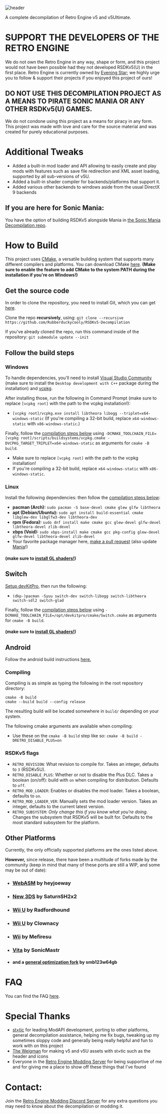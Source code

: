 ![header](header.png?raw=true)

A complete decompilation of Retro Engine v5 and v5Ultimate.

# **SUPPORT THE DEVELOPERS OF THE RETRO ENGINE**
We do not own the Retro Engine in any way, shape or form, and this project would not have been possible had they not developed RSDKv5(U) in the first place. Retro Engine is currently owned by [Evening Star](https://eveningstar.studio/); we highly urge you to follow & support their projects if you enjoyed this project of ours!

## **DO NOT USE THIS DECOMPILATION PROJECT AS A MEANS TO PIRATE SONIC MANIA OR ANY OTHER RSDKv5(U) GAMES.**
We do not condone using this project as a means for piracy in any form. This project was made with love and care for the source material and was created for purely educational purposes.

# Additional Tweaks
* Added a built-in mod loader and API allowing to easily create and play mods with features such as save file redirection and XML asset loading, supported by all sub-versions of v5U.
* Added a built-in shader compiler for backends/platforms that support it.
* Added various other backends to windows aside from the usual DirectX 9 backends

## If you are here for Sonic Mania:
You have the option of building RSDKv5 alongside Mania in [the Sonic Mania Decompilation repo](https://github.com/Rubberduckycooly/Sonic-Mania-Decompilation).

# How to Build

This project uses [CMake](https://cmake.org/), a versatile building system that supports many different compilers and platforms. You can download CMake [here](https://cmake.org/download/). **(Make sure to enable the feature to add CMake to the system PATH during the installation if you're on Windows!)**

## Get the source code

In order to clone the repository, you need to install Git, which you can get [here](https://git-scm.com/downloads).

Clone the repo **recursively**, using:
`git clone --recursive https://github.com/Rubberduckycooly/RSDKv5-Decompilation`

If you've already cloned the repo, run this command inside of the repository:
```git submodule update --init```

## Follow the build steps

### Windows
To handle dependencies, you'll need to install [Visual Studio Community](https://visualstudio.microsoft.com/downloads/) (make sure to install the `Desktop development with C++` package during the installation) and [vcpkg](https://github.com/microsoft/vcpkg#quick-start-windows).

After installing those, run the following in Command Prompt (make sure to replace `[vcpkg root]` with the path to the vcpkg installation!):
- `[vcpkg root]/vcpkg.exe install libtheora libogg --triplet=x64-windows-static` (If you're compiling a 32-bit build, replace `x64-windows-static` with `x86-windows-static`.)

Finally, follow the [compilation steps below](#compiling) using `-DCMAKE_TOOLCHAIN_FILE=[vcpkg root]/scripts/buildsystems/vcpkg.cmake -DVCPKG_TARGET_TRIPLET=x64-windows-static` as arguments for `cmake -B build`.
  - Make sure to replace `[vcpkg root]` with the path to the vcpkg installation!
  - If you're compiling a 32-bit build, replace `x64-windows-static` with `x86-windows-static`.

### Linux
Install the following dependencies: then follow the [compilation steps below](#compiling):
- **pacman (Arch):** `sudo pacman -S base-devel cmake glew glfw libtheora`
- **apt (Debian/Ubuntu):** `sudo apt install build-essential cmake libglew-dev libglfw3-dev libtheora-dev`
- **rpm (Fedora):** `sudo dnf install make cmake gcc glew-devel glfw-devel libtheora-devel zlib-devel`
- **xbps (Void):** `sudo xbps-install make cmake gcc pkg-config glew-devel glfw-devel libtheora-devel zlib-devel`
- Your favorite package manager here, [make a pull request](https://github.com/Rubberduckycooly/RSDKv5-Decompilation/fork) (also update [Mania](https://github.com/Rubberduckycooly/Sonic-Mania-Decompilation)!)

#### (make sure to [install GL shaders!](FAQ.md#q-why-arent-videosfilters-working-while-using-gl))

## Switch
[Setup devKitPro](https://devkitpro.org/wiki/Getting_Started), then run the following:
- `(dkp-)pacman -Syuu switch-dev switch-libogg switch-libtheora switch-sdl2 switch-glad`

Finally, follow the [compilation steps below](#compiling) using `-DCMAKE_TOOLCHAIN_FILE=/opt/devkitpro/cmake/Switch.cmake` as arguments for `cmake -B build`.

#### (make sure to [install GL shaders!](FAQ.md#q-why-arent-videosfilters-working-while-using-gl))

## Android
Follow the android build instructions [here.](./dependencies/android/README.md)

### Compiling

Compiling is as simple as typing the following in the root repository directory:
```
cmake -B build
cmake --build build --config release
```

The resulting build will be located somewhere in `build/` depending on your system.

The following cmake arguments are available when compiling:
- Use these on the `cmake -B build` step like so: `cmake -B build -DRETRO_DISABLE_PLUS=on`

### RSDKv5 flags
- `RETRO_REVISION`: What revision to compile for. Takes an integer, defaults to `3` (RSDKv5U).
- `RETRO_DISABLE_PLUS`: Whether or not to disable the Plus DLC. Takes a boolean (on/off): build with `on` when compiling for distribution. Defaults to `off`.
- `RETRO_MOD_LOADER`: Enables or disables the mod loader. Takes a boolean, defaults to `on`.
- `RETRO_MOD_LOADER_VER`: Manually sets the mod loader version. Takes an integer, defaults to the current latest version.
- `RETRO_SUBSYSTEM`: *Only change this if you know what you're doing.* Changes the subsystem that RSDKv5 will be built for. Defaults to the most standard subsystem for the platform.

## Other Platforms
Currently, the only officially supported platforms are the ones listed above.

**However,** since release, there have been a multitude of forks made by the community (keep in mind that many of these ports are still a WIP, and some may be out of date): 
* ### [WebASM](https://github.com/heyjoeway/RSDKv5-Decompilation/tree/emscripten) by heyjoeway 
* ### [New 3DS](https://github.com/SaturnSH2x2/RSDKv5-Decompilation/tree/3ds-main) by SaturnSH2x2
* ### [Wii U](https://github.com/Radfordhound/RSDKv5-Decompilation) by Radfordhound
* ### [Wii U](https://github.com/Clownacy/Sonic-Mania-Decompilation) by Clownacy
* ### [Wii](https://github.com/Mefiresu/RSDKv5-Decompilation/tree/dev/wii-port) by Mefiresu
* ### [Vita](https://github.com/SonicMastr/Sonic-Mania-Vita) by SonicMastr
* #### and a [general optimization fork](https://github.com/smb123w64gb/RSDKv5-Decompilation) by smb123w64gb

# FAQ
You can find the FAQ [here](./FAQ.md).

# Special Thanks
* [st×tic](https://github.com/stxticOVFL) for leading ModAPI development, porting to other platforms, general decompilation assistance, helping me fix bugs, tweaking up my sometimes sloppy code and generally being really helpful and fun to work with on this project
* [The Weigman](https://github.com/TheWeigman) for making v5 and v5U assets with st×tic such as the header and icons
* Everyone in the [Retro Engine Modding Server](https://dc.railgun.works/retroengine) for being supportive of me and for giving me a place to show off these things that I've found

# Contact:
Join the [Retro Engine Modding Discord Server](https://dc.railgun.works/retroengine) for any extra questions you may need to know about the decompilation or modding it.
